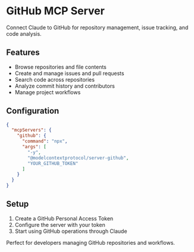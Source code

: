 # GitHub MCP Server

Connect Claude to GitHub for repository management, issue tracking, and code analysis.

## Features

- Browse repositories and file contents
- Create and manage issues and pull requests
- Search code across repositories
- Analyze commit history and contributors
- Manage project workflows

## Configuration

```json
{
  "mcpServers": {
    "github": {
      "command": "npx",
      "args": [
        "-y", 
        "@modelcontextprotocol/server-github",
        "YOUR_GITHUB_TOKEN"
      ]
    }
  }
}
```

## Setup

1. Create a GitHub Personal Access Token
2. Configure the server with your token
3. Start using GitHub operations through Claude

Perfect for developers managing GitHub repositories and workflows.